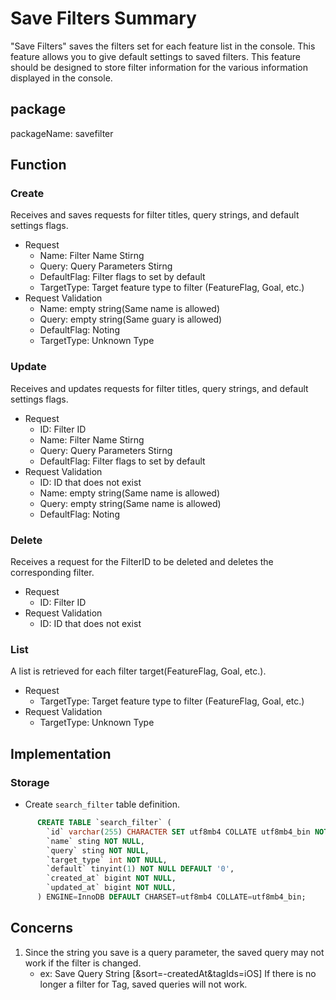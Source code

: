 # Save Filters Summary

"Save Filters" saves the filters set for each feature list in the console.
This feature allows you to give default settings to saved filters.
This feature should be designed to store filter information for the various information displayed in the console.

## package
packageName: savefilter

## Function
### Create
Receives and saves requests for filter titles, query strings, and default settings flags.
* Request
  * Name: Filter Name Stirng
  * Query: Query Parameters Stirng
  * DefaultFlag: Filter flags to set by default
  * TargetType: Target feature type to filter (FeatureFlag, Goal, etc.)
* Request Validation
  * Name: empty string(Same name is allowed)
  * Query: empty string(Same guary is allowed)
  * DefaultFlag: Noting
  * TargetType: Unknown Type

### Update
Receives and updates requests for filter titles, query strings, and default settings flags.
* Request
  * ID: Filter ID
  * Name: Filter Name Stirng
  * Query: Query Parameters Stirng
  * DefaultFlag: Filter flags to set by default
* Request Validation
  * ID: ID that does not exist
  * Name: empty string(Same name is allowed)
  * Query: empty string(Same name is allowed)
  * DefaultFlag: Noting

### Delete
Receives a request for the FilterID to be deleted and deletes the corresponding filter.
* Request
  * ID: Filter ID
* Request Validation
  * ID: ID that does not exist

### List
A list is retrieved for each filter target(FeatureFlag, Goal, etc.).
* Request
  * TargetType: Target feature type to filter (FeatureFlag, Goal, etc.)
* Request Validation
  * TargetType: Unknown Type

## Implementation

### Storage

* Create `search_filter` table definition.

```sql
      CREATE TABLE `search_filter` (
        `id` varchar(255) CHARACTER SET utf8mb4 COLLATE utf8mb4_bin NOT NULL,
        `name` sting NOT NULL,
        `query` sting NOT NULL,
        `target_type` int NOT NULL,
        `default` tinyint(1) NOT NULL DEFAULT '0',
        `created_at` bigint NOT NULL,
        `updated_at` bigint NOT NULL,
      ) ENGINE=InnoDB DEFAULT CHARSET=utf8mb4 COLLATE=utf8mb4_bin;
```

## Concerns
1. Since the string you save is a query parameter, the saved query may not work if the filter is changed.
   - ex: Save Query String [&sort=-createdAt&tagIds=iOS]
     If there is no longer a filter for Tag, saved queries will not work.

